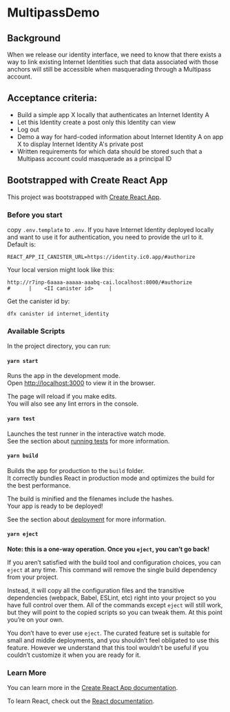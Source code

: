 # MultipassDemo

## Background

When we release our identity interface, we need to know that there exists a way
to link existing Internet Identities such that data associated with those
anchors will still be accessible when masquerading through a Multipass account.

## Acceptance criteria:

- Build a simple app X locally that authenticates an Internet Identity A
- Let this Identity create a post only this Identity can view
- Log out
- Demo a way for hard-coded information about Internet Identity A on app X to
  display Internet Identity A's private post
- Written requirements for which data should be stored such that a Multipass
  account could masquerade as a principal ID

## Bootstrapped with Create React App

This project was bootstrapped with
[Create React App](https://github.com/facebook/create-react-app).

### Before you start

copy `.env.template` to `.env`. If you have Internet Identity deployed locally
and want to use it for authentication, you need to provide the url to it.
Default is:

```
REACT_APP_II_CANISTER_URL=https://identity.ic0.app/#authorize
```

Your local version might look like this:

```
http://r7inp-6aaaa-aaaaa-aaabq-cai.localhost:8000/#authorize
#      |    <II canister id>     |
```

Get the canister id by:

```
dfx canister id internet_identity
```

### Available Scripts

In the project directory, you can run:

#### `yarn start`

Runs the app in the development mode.\
Open [http://localhost:3000](http://localhost:3000) to view it in the browser.

The page will reload if you make edits.\
You will also see any lint errors in the console.

#### `yarn test`

Launches the test runner in the interactive watch mode.\
See the section about [running tests](https://facebook.github.io/create-react-app/docs/running-tests)
for more information.

#### `yarn build`

Builds the app for production to the `build` folder.\
It correctly bundles React in production mode and optimizes the build for the best
performance.

The build is minified and the filenames include the hashes.\
Your app is ready to be deployed!

See the section about
[deployment](https://facebook.github.io/create-react-app/docs/deployment) for
more information.

#### `yarn eject`

**Note: this is a one-way operation. Once you `eject`, you can’t go back!**

If you aren’t satisfied with the build tool and configuration choices, you can
`eject` at any time. This command will remove the single build dependency from
your project.

Instead, it will copy all the configuration files and the transitive
dependencies (webpack, Babel, ESLint, etc) right into your project so you have
full control over them. All of the commands except `eject` will still work, but
they will point to the copied scripts so you can tweak them. At this point
you’re on your own.

You don’t have to ever use `eject`. The curated feature set is suitable for
small and middle deployments, and you shouldn’t feel obligated to use this
feature. However we understand that this tool wouldn’t be useful if you couldn’t
customize it when you are ready for it.

### Learn More

You can learn more in the
[Create React App documentation](https://facebook.github.io/create-react-app/docs/getting-started).

To learn React, check out the [React documentation](https://reactjs.org/).
